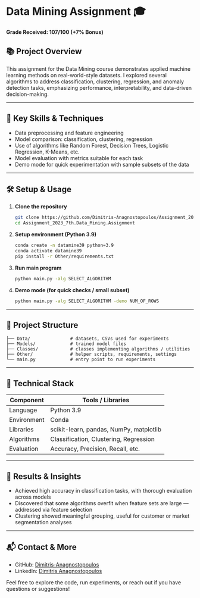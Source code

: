 # Data Mining Assignment 🎓

**Grade Received: 107/100 (+7% Bonus)**  

## 📚 Project Overview

This assignment for the Data Mining course demonstrates applied machine learning methods on real-world-style datasets. I explored several algorithms to address classification, clustering, regression, and anomaly detection tasks, emphasizing performance, interpretability, and data-driven decision-making.

---

## 🧠 Key Skills & Techniques

- Data preprocessing and feature engineering  
- Model comparison: classification, clustering, regression  
- Use of algorithms like Random Forest, Decision Trees, Logistic Regression, K-Means, etc.  
- Model evaluation with metrics suitable for each task  
- Demo mode for quick experimentation with sample subsets of the data  

---

## 🛠️ Setup & Usage

1. **Clone the repository**  
   ```bash
   git clone https://github.com/Dimitris-Anagnostopoulos/Assignment_2023_7th.Data_Mining.Assignment.git
   cd Assignment_2023_7th.Data_Mining.Assignment
   ```

2. **Setup environment (Python 3.9)**  
   ```bash
   conda create -n datamine39 python=3.9
   conda activate datamine39
   pip install -r Other/requirements.txt
   ```

3. **Run main program**  
   ```bash
   python main.py -alg SELECT_ALGORITHM
   ```

4. **Demo mode (for quick checks / small subset)**  
   ```bash
   python main.py -alg SELECT_ALGORITHM -demo NUM_OF_ROWS
   ```

---

## 📂 Project Structure

```
├── Data/               # datasets, CSVs used for experiments
├── Models/             # trained model files
├── Classes/            # classes implementing algorithms / utilities
├── Other/              # helper scripts, requirements, settings
└── main.py             # entry point to run experiments
```

---

## 🔧 Technical Stack

| Component         | Tools / Libraries                        |
|-------------------|-------------------------------------------|
| Language          | Python 3.9                                |
| Environment       | Conda                                     |
| Libraries         | scikit-learn, pandas, NumPy, matplotlib   |
| Algorithms        | Classification, Clustering, Regression    |
| Evaluation        | Accuracy, Precision, Recall, etc.         |

---

## 🌟 Results & Insights

- Achieved high accuracy in classification tasks, with thorough evaluation across models  
- Discovered that some algorithms overfit when feature sets are large — addressed via feature selection  
- Clustering showed meaningful grouping, useful for customer or market segmentation analyses

---

## 📬 Contact & More

- GitHub: [Dimitris-Anagnostopoulos](https://github.com/Dimitris-Anagnostopoulos)  
- LinkedIn: [Dimitris Anagnostopoulos](https://www.linkedin.com/in/dimitris-anagnostopoulos-396361241/)  

Feel free to explore the code, run experiments, or reach out if you have questions or suggestions!
